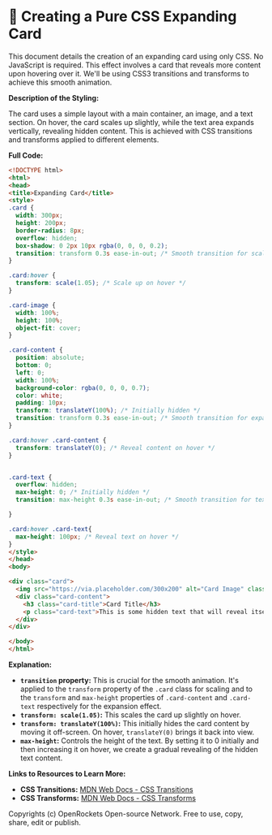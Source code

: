 # 🐞 Creating a Pure CSS Expanding Card


This document details the creation of an expanding card using only CSS.  No JavaScript is required. This effect involves a card that reveals more content upon hovering over it.  We'll be using CSS3 transitions and transforms to achieve this smooth animation.


**Description of the Styling:**

The card uses a simple layout with a main container, an image, and a text section. On hover, the card scales up slightly, while the text area expands vertically, revealing hidden content.  This is achieved with CSS transitions and transforms applied to different elements.


**Full Code:**

```html
<!DOCTYPE html>
<html>
<head>
<title>Expanding Card</title>
<style>
.card {
  width: 300px;
  height: 200px;
  border-radius: 8px;
  overflow: hidden;
  box-shadow: 0 2px 10px rgba(0, 0, 0, 0.2);
  transition: transform 0.3s ease-in-out; /* Smooth transition for scaling */
}

.card:hover {
  transform: scale(1.05); /* Scale up on hover */
}

.card-image {
  width: 100%;
  height: 100%;
  object-fit: cover;
}

.card-content {
  position: absolute;
  bottom: 0;
  left: 0;
  width: 100%;
  background-color: rgba(0, 0, 0, 0.7);
  color: white;
  padding: 10px;
  transform: translateY(100%); /* Initially hidden */
  transition: transform 0.3s ease-in-out; /* Smooth transition for expansion */
}

.card:hover .card-content {
  transform: translateY(0); /* Reveal content on hover */
}


.card-text {
  overflow: hidden;
  max-height: 0; /* Initially hidden */
  transition: max-height 0.3s ease-in-out; /* Smooth transition for text expansion */

}

.card:hover .card-text{
  max-height: 100px; /* Reveal text on hover */
}
</style>
</head>
<body>

<div class="card">
  <img src="https://via.placeholder.com/300x200" alt="Card Image" class="card-image">
  <div class="card-content">
    <h3 class="card-title">Card Title</h3>
    <p class="card-text">This is some hidden text that will reveal itself when you hover over the card.  This demonstrates a simple expanding card effect using only CSS.</p>
  </div>
</div>

</body>
</html>
```


**Explanation:**

* **`transition` property:**  This is crucial for the smooth animation. It's applied to the `transform` property of the `.card` class for scaling and to the `transform` and `max-height` properties of `.card-content` and `.card-text` respectively for the expansion effect.
* **`transform: scale(1.05)`:** This scales the card up slightly on hover.
* **`transform: translateY(100%)`:** This initially hides the card content by moving it off-screen. On hover, `translateY(0)` brings it back into view.
* **`max-height`:** Controls the height of the text. By setting it to 0 initially and then increasing it on hover, we create a gradual revealing of the hidden text content.


**Links to Resources to Learn More:**

* **CSS Transitions:** [MDN Web Docs - CSS Transitions](https://developer.mozilla.org/en-US/docs/Web/CSS/transition)
* **CSS Transforms:** [MDN Web Docs - CSS Transforms](https://developer.mozilla.org/en-US/docs/Web/CSS/transform)


Copyrights (c) OpenRockets Open-source Network. Free to use, copy, share, edit or publish.

